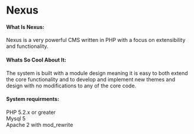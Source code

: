 # Nexus

#### What Is Nexus:
Nexus is a very powerful CMS written in PHP with a focus on extensibility and
functionality.

#### Whats So Cool About It:
The system is built with a module design meaning it is easy to both extend the core functionality and to develop and implement new themes and design with no modifications to any of the core code.

#### System requirments:
PHP 5.2.x or greater<br />
Mysql 5<br />
Apache 2 with mod_rewrite